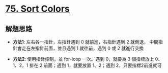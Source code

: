 # [75. Sort Colors](https://leetcode.com/problems/sort-colors/)

## 解題思路

- **方法1**: 左右各一指針，左指針遇到 0 就前進，右指針遇到 2 就倒退，
中間指針會走在左指針前面，並且遇到 1 就往前，遇到 0 或 2 就進行交換

- **方法2**: 使用指針控制，並 for-loop 一次。遇到 0，就要為 3 個指標放上 0、1、2，1 排在 2 前面；遇到 1，就要放置 1、2；遇到 2，只要指標2前進就可
